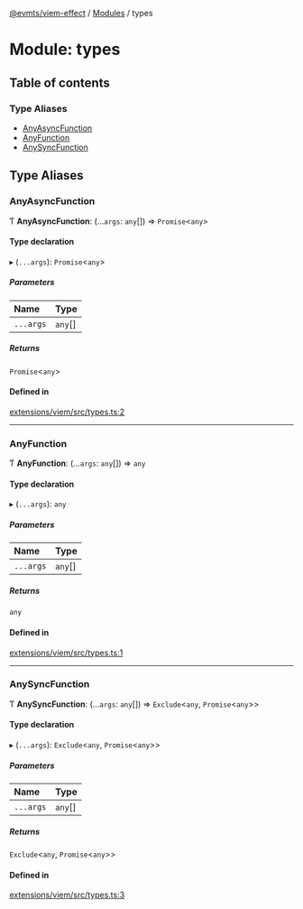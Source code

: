 [@evmts/viem-effect](/reference/viem-effect/README.md) / [Modules](/reference/viem-effect/modules.md) / types

# Module: types

## Table of contents

### Type Aliases

- [AnyAsyncFunction](/reference/viem-effect/modules/types.md#anyasyncfunction)
- [AnyFunction](/reference/viem-effect/modules/types.md#anyfunction)
- [AnySyncFunction](/reference/viem-effect/modules/types.md#anysyncfunction)

## Type Aliases

### AnyAsyncFunction

Ƭ **AnyAsyncFunction**: (...`args`: `any`[]) => `Promise`\<`any`\>

#### Type declaration

▸ (`...args`): `Promise`\<`any`\>

##### Parameters

| Name | Type |
| :------ | :------ |
| `...args` | `any`[] |

##### Returns

`Promise`\<`any`\>

#### Defined in

[extensions/viem/src/types.ts:2](https://github.com/evmts/evmts-monorepo/blob/main/extensions/viem/src/types.ts#L2)

___

### AnyFunction

Ƭ **AnyFunction**: (...`args`: `any`[]) => `any`

#### Type declaration

▸ (`...args`): `any`

##### Parameters

| Name | Type |
| :------ | :------ |
| `...args` | `any`[] |

##### Returns

`any`

#### Defined in

[extensions/viem/src/types.ts:1](https://github.com/evmts/evmts-monorepo/blob/main/extensions/viem/src/types.ts#L1)

___

### AnySyncFunction

Ƭ **AnySyncFunction**: (...`args`: `any`[]) => `Exclude`\<`any`, `Promise`\<`any`\>\>

#### Type declaration

▸ (`...args`): `Exclude`\<`any`, `Promise`\<`any`\>\>

##### Parameters

| Name | Type |
| :------ | :------ |
| `...args` | `any`[] |

##### Returns

`Exclude`\<`any`, `Promise`\<`any`\>\>

#### Defined in

[extensions/viem/src/types.ts:3](https://github.com/evmts/evmts-monorepo/blob/main/extensions/viem/src/types.ts#L3)
